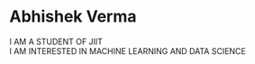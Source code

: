 <H1>Abhishek Verma</H1>

I AM A STUDENT OF JIIT<br>
I AM INTERESTED IN MACHINE LEARNING AND DATA SCIENCE
